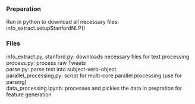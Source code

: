 ### Preparation 
Run in python to download all necessary files:  
info_extract.setupStanfordNLP()  

### Files
info_extract.py, stanford.py: downloads necessary files for text processing  
process.py: process raw Tweets  
parse.py: parse text into subject-verb-object  
parallel_processing.py: script for multi-core parallel processing (use for parsing)  
data_processing.ipynb: processes and pickles the data in prepration for feature generation
